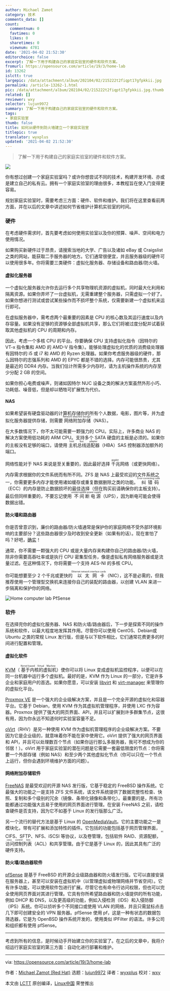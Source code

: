 ```yaml
---
author: Michael Zamot
category: 技术
comments_data: []
count:
  commentnum: 0
  favtimes: 0
  likes: 0
  sharetimes: 0
  viewnum: 4781
date: '2021-04-02 21:52:30'
editorchoice: false
excerpt: 了解一下用于构建自己的家庭实验室的硬件和软件方案。
fromurl: https://opensource.com/article/19/3/home-lab
id: 13262
islctt: true
largepic: /data/attachment/album/202104/02/215222t2fiqpt17gfpkkii.jpg
permalink: /article-13262-1.html
pic: /data/attachment/album/202104/02/215222t2fiqpt17gfpkkii.jpg.thumb.jpg
related: []
reviewer: wxy
selector: lujun9972
summary: 了解一下用于构建自己的家庭实验室的硬件和软件方案。
tags:
- 家庭实验室
thumb: false
title: 如何从硬件到防火墙建立一个家庭实验室
titlepic: true
translator: wyxplus
updated: '2021-04-02 21:52:30'
---
```



> 
> 了解一下用于构建自己的家庭实验室的硬件和软件方案。
> 
> 
> 


![](/data/attachment/album/202104/02/215222t2fiqpt17gfpkkii.jpg)


你有想过创建一个家庭实验室吗？或许你想尝试不同的技术，构建开发环境、亦或是建立自己的私有云。拥有一个家庭实验室的理由很多，本教程旨在使入门变得更容易。


规划家庭实验室时，需要考虑三方面：硬件、软件和维护。我们将在这里查看前两方面，并在以后的文章中讲述如何节省维护计算机实验室的时间。


### 硬件


在考虑硬件需求时，首先要考虑如何使用实验室以及你的预算、噪声、空间和电力使用情况。


如果购买新硬件过于昂贵，请搜索当地的大学、广告以及诸如 eBay 或 Craigslist 之类的网站，能获取二手服务器的地方。它们通常很便宜，并且服务器级的硬件可以使用很多年。你将需要三类硬件：虚拟化服务器、存储设备和路由器/防火墙。


#### 虚拟化服务器


一个虚拟化服务器允许你去运行多个共享物理机资源的虚拟机，同时最大化利用和隔离资源。如果你弄坏了一台虚拟机，无需重建整个服务器，只需虚拟一个好了。如果你想进行测试或尝试某些操作而不损坏整个系统，仅需要新建一个虚拟机来运行即可。


在虚拟服务器中，需考虑两个最重要的因素是 CPU 的核心数及其运行速度以及内存容量。如果没有足够的资源够全部虚拟机共享，那么它们将被过度分配并试着获取其他虚拟机的 CPU 的周期和内存。


因此，考虑一个多核 CPU 的平台。你要确保 CPU 支持虚拟化指令（因特尔的 VT-x 指令集和 AMD 的 AMD-V 指令集）。能够处理虚拟化的优质的消费级处理器有因特尔的 i5 或 i7 和 AMD 的 Ryzen 处理器。如果你考虑服务器级的硬件，那么因特尔的志强系列和 AMD 的 EPYC 都是不错的选择。内存可能很昂贵，尤其是最近的 DDR4 内存。当我们估计所需多少内存时，请为主机操作系统的内存至少分配 2 GB 的空间。


如果你担心电费或噪声，则诸如因特尔 NUC 设备之类的解决方案虽然外形小巧、功耗低、噪音低，但是却以牺牲可扩展性为代价。


#### NAS


如果希望装有硬盘驱动器的计算机存储你的所有个人数据，电影，图片等，并为虚拟化服务器提供存储，则需要<ruby> 网络附加存储 <rt>  Network-attached storage </rt></ruby>（NAS）。


在大多数情况下，你不太可能需要一颗强力的 CPU。实际上，许多商业 NAS 的解决方案使用低功耗的 ARM CPU。支持多个 SATA 硬盘的主板是必须的。如果你的主板没有足够的端口，请使用<ruby> 主机总线适配器 <rt>  host bus adapter </rt> <ruby>  （HBA）SAS 控制器添加额外的端口。 </ruby></ruby>


网络性能对于 NAS 来说是至关重要的，因此最好选择<ruby> 千兆 <rt>  gigabit </rt></ruby>网络（或更快网络）。


内存需求根据你的文件系统而有所不同。ZFS 是 NAS 上最受欢迎的文件系统之一，你需要更多内存才能使用诸如缓存或重复数据删除之类的功能。<ruby> 纠错码 <rt>  Error-correcting code </rt></ruby>（ECC）的内存是防止数据损坏的最佳选择（但在购买前请确保你的主板支持）。最后但同样重要的，不要忘记使用<ruby> 不间断电源 <rt>  uninterruptible power supply </rt></ruby>（UPS），因为断电可能会使得数据出错。


#### 防火墙和路由器


你是否曾意识到，廉价的路由器/防火墙通常是保护你的家庭网络不受外部环境影响的主要部分？这些路由器很少及时收到安全更新（如果有的话）。现在害怕了吗？好吧，[确实](https://opensource.com/article/18/5/how-insecure-your-router)！


通常，你不需要一颗强大的 CPU 或是大量内存来构建你自己的路由器/防火墙，除非你需要高吞吐率或是执行 CPU 密集型任务，像是虚拟私有网络服务器或是流量过滤。在这种情况下，你将需要一个支持 AES-NI 的多核 CPU。


你可能想要至少 2 个千兆或更快的<ruby> 以太网卡 <rt>  Ethernet network interface cards </rt></ruby>（NIC），这不是必需的，但我推荐使用一个管理型交换机来连接你自己的装配的路由器，以创建 VLAN 来进一步隔离和保护你的网络。


![Home computer lab PfSense](/data/attachment/album/202104/02/215232wc77v4xyenhvvyhy.png "Home computer lab PfSense")


### 软件


在选择完你的虚拟化服务器、NAS 和防火墙/路由器后，下一步是探索不同的操作系统和软件，以最大程度地发挥其作用。尽管你可以使用 CentOS、Debian或 Ubuntu 之类的常规 Linux 发行版，但是与以下软件相比，它们通常花费更多的时间进行配置和管理。


#### 虚拟化软件


[KVM](https://www.linux-kvm.org/page/Main_Page)（<ruby> 基于内核的虚拟机 <rt>  Kernel-based Virtual Machine </rt></ruby>）使你可以将 Linux 变成虚拟机监控程序，以便可以在同一台机器中运行多个虚拟机。最好的是，KVM 作为 Linux 的一部分，它是许多企业和家庭用户的首选。如果你愿意，可以安装 [libvirt](https://libvirt.org/) 和 [virt-manager](https://virt-manager.org/) 来管理你的虚拟化平台。


[Proxmox VE](https://www.proxmox.com/en/proxmox-ve) 是一个强大的企业级解决方案，并且是一个完全开源的虚拟化和容器平台。它基于 Debian，使用 KVM 作为其虚拟机管理程序，并使用 LXC 作为容器。Proxmox 提供了强大的网页界面、API，并且可以扩展到许多群集节点，这很有用，因为你永远不知道何时实验室容量不足。


[oVirt](https://ovirt.org/)（RHV）是另一种使用 KVM 作为虚拟机管理程序的企业级解决方案。不要因为它是企业级的，就意味着你不能在家中使用它。oVirt 提供了强大的网页界面和 API，并且可以处理数百个节点（如果你运行那么多服务器，我可不想成为你的邻居！）。oVirt 用于家庭实验室的潜在问题是它需要一套最低限度的节点：你将需要一个外部存储（例如 NAS）和至少两个其他虚拟化节点（你可以只在一个节点上运行，但你会遇到环境维护方面的问题）。


#### 网络附加存储软件


[FreeNAS](https://freenas.org/) 是最受欢迎的开源 NAS 发行版，它基于稳定的 FreeBSD 操作系统。它最强大的功能之一是支持 ZFS 文件系统，该文件系统提供了数据完整性检查、快照、复制和多个级别的冗余（镜像、条带化镜像和条带化）。最重要的是，所有功能都通过功能强大且易于使用的网页界面进行管理。在安装 FreeNAS 之前，请检查硬件是否支持，因为它不如基于 Linux 的发行版那么广泛。


另一个流行的替代方法是基于 Linux 的 [OpenMediaVault](https://www.openmediavault.org/)。它的主要功能之一是模块化，带有可扩展和添加特性的插件。它包括的功能包括基于网页管理界面，CIFS、SFTP、NFS、iSCSI 等协议，以及卷管理，包括软件 RAID、资源配额，<ruby> 访问控制列表 <rt>  access control lists </rt></ruby>（ACL）和共享管理。由于它是基于 Linux 的，因此其具有广泛的硬件支持。


#### 防火墙/路由器软件


[pfSense](https://www.pfsense.org/) 是基于 FreeBSD 的开源企业级路由器和防火墙发行版。它可以直接安装在服务器上，甚至可以安装在虚拟机中（以管理虚拟或物理网络并节省空间）。它有许多功能，可以使用软件包进行扩展。尽管它也有命令行访问权限，但也可以完全使用网页界面对其进行管理。它具有你所希望路由器和防火墙提供的所有功能，例如 DHCP 和 DNS，以及更高级的功能，例如入侵检测（IDS）和入侵防御（IPS）系统。你可以侦听多个不同接口或使用 VLAN 的网络，并且只需鼠标点击几下即可创建安全的 VPN 服务器。pfSense 使用 pf，这是一种有状态的数据包筛选器，它是为 OpenBSD 操作系统开发的，使用类似 IPFilter 的语法。许多公司和组织都有使用 pfSense。




---


考虑到所有的信息，是时候动手开始建立你的实验室了。在之后的文章中，我将介绍运行家庭实验室的第三方面：自动化进行部署和维护。




---


via: <https://opensource.com/article/19/3/home-lab>


作者：[Michael Zamot (Red Hat)](https://opensource.com/users/mzamot) 选题：[lujun9972](https://github.com/lujun9972) 译者：[wyxplus](https://github.com/wyxplus) 校对：[wxy](https://github.com/wxy)


本文由 [LCTT](https://github.com/LCTT/TranslateProject) 原创编译，[Linux中国](https://linux.cn/) 荣誉推出